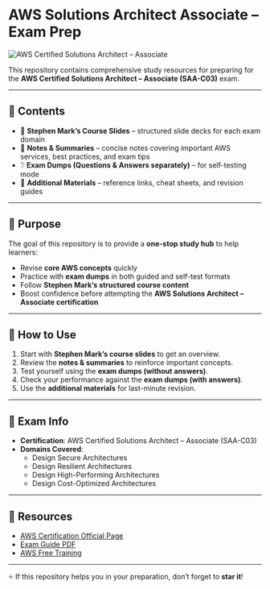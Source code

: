 # AWS Solutions Architect Associate – Exam Prep

![AWS Certified Solutions Architect – Associate](https://img.shields.io/badge/AWS-Solutions%20Architect%20Associate-orange?logo=amazon-aws&logoColor=white)

This repository contains comprehensive study resources for preparing for the **AWS Certified Solutions Architect – Associate (SAA-C03)** exam.  

---

## 📂 Contents
- 📑 **Stephen Mark’s Course Slides** – structured slide decks for each exam domain  
- 📝 **Notes & Summaries** – concise notes covering important AWS services, best practices, and exam tips   
- ❔ **Exam Dumps (Questions & Answers separately)** – for self-testing mode  
- 📘 **Additional Materials** – reference links, cheat sheets, and revision guides  

---

## 🎯 Purpose
The goal of this repository is to provide a **one-stop study hub** to help learners:  
- Revise **core AWS concepts** quickly  
- Practice with **exam dumps** in both guided and self-test formats  
- Follow **Stephen Mark’s structured course content**  
- Boost confidence before attempting the **AWS Solutions Architect – Associate certification**  

---

## 🚀 How to Use
1. Start with **Stephen Mark’s course slides** to get an overview.  
2. Review the **notes & summaries** to reinforce important concepts.  
3. Test yourself using the **exam dumps (without answers)**.  
4. Check your performance against the **exam dumps (with answers)**.  
5. Use the **additional materials** for last-minute revision.  

---

## 📌 Exam Info
- **Certification**: AWS Certified Solutions Architect – Associate (SAA-C03)  
- **Domains Covered**:  
  - Design Secure Architectures  
  - Design Resilient Architectures  
  - Design High-Performing Architectures  
  - Design Cost-Optimized Architectures  

---

## 📖 Resources
- [AWS Certification Official Page](https://aws.amazon.com/certification/certified-solutions-architect-associate/)  
- [Exam Guide PDF](https://d1.awsstatic.com/training-and-certification/docs-sa-assoc/AWS-Certified-Solutions-Architect-Associate_Exam-Guide.pdf)  
- [AWS Free Training](https://explore.skillbuilder.aws/learn/course/external/view/elearning/134/aws-certified-solutions-architect-associate)  

---

⭐ If this repository helps you in your preparation, don’t forget to **star it**!
